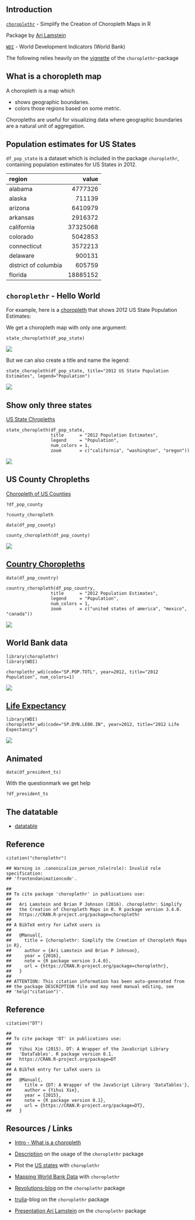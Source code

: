 Introduction
------------

[`choroplethr`](https://cran.r-project.org/web/packages/choroplethr/index.html) -
Simplify the Creation of Choropleth Maps in R

Package by [Ari Lamstein](http://www.arilamstein.com/)

[`WDI`](https://cran.r-project.org/web/packages/WDI/index.html) - World
Development Indicators (World Bank)

The following relies heavily on the
[vignette](https://cran.r-project.org/web/packages/choroplethr/index.html)
of the `choroplethr`-package

What is a choropleth map
------------------------

A choropleth is a map which

-   shows geographic boundaries.
-   colors those regions based on some metric.

Choropleths are useful for visualizing data where geographic boundaries
are a natural unit of aggregation.

Population estimates for US States
----------------------------------

`df_pop_state` is a dataset which is included in the package
`choroplethr`, containing population estimates for US States in 2012.

<table>
<thead>
<tr class="header">
<th align="left">region</th>
<th align="right">value</th>
</tr>
</thead>
<tbody>
<tr class="odd">
<td align="left">alabama</td>
<td align="right">4777326</td>
</tr>
<tr class="even">
<td align="left">alaska</td>
<td align="right">711139</td>
</tr>
<tr class="odd">
<td align="left">arizona</td>
<td align="right">6410979</td>
</tr>
<tr class="even">
<td align="left">arkansas</td>
<td align="right">2916372</td>
</tr>
<tr class="odd">
<td align="left">california</td>
<td align="right">37325068</td>
</tr>
<tr class="even">
<td align="left">colorado</td>
<td align="right">5042853</td>
</tr>
<tr class="odd">
<td align="left">connecticut</td>
<td align="right">3572213</td>
</tr>
<tr class="even">
<td align="left">delaware</td>
<td align="right">900131</td>
</tr>
<tr class="odd">
<td align="left">district of columbia</td>
<td align="right">605759</td>
</tr>
<tr class="even">
<td align="left">florida</td>
<td align="right">18885152</td>
</tr>
</tbody>
</table>

`choroplethr` - Hello World
---------------------------

For example, here is a
[choropleth](http://mirrors.softliste.de/cran/web/packages/choroplethr/vignettes/a-introduction.html)
that shows 2012 US State Population Estimates:

We get a choropleth map with only one argument:

    state_choropleth(df_pop_state)

![](Choroplethr_files/figure-markdown_strict/unnamed-chunk-5-1.png)<!-- -->

But we can also create a title and name the legend:

    state_choropleth(df_pop_state, title="2012 US State Population Estimates", legend="Population")

![](Choroplethr_files/figure-markdown_strict/unnamed-chunk-6-1.png)<!-- -->

Show only three states
----------------------

[US State
Chropleths](http://mirrors.softliste.de/cran/web/packages/choroplethr/vignettes/b-state-choropleth.html)

    state_choropleth(df_pop_state,
                     title      = "2012 Population Estimates",
                     legend     = "Population",
                     num_colors = 1,
                     zoom       = c("california", "washington", "oregon"))

![](Choroplethr_files/figure-markdown_strict/unnamed-chunk-7-1.png)<!-- -->

US County Chropleths
--------------------

[Choropleth of US
Counties](http://mirrors.softliste.de/cran/web/packages/choroplethr/vignettes/c-county-choropleth.html)

    ?df_pop_county

    ?county_choropleth

    data(df_pop_county)

    county_choropleth(df_pop_county)

![](Choroplethr_files/figure-markdown_strict/unnamed-chunk-9-1.png)<!-- -->

[Country Choropleths](http://mirrors.softliste.de/cran/web/packages/choroplethr/vignettes/d-country-choropleth.html)
--------------------------------------------------------------------------------------------------------------------

    data(df_pop_country)

    country_choropleth(df_pop_country,
                     title      = "2012 Population Estimates",
                     legend     = "Population",
                     num_colors = 1,
                     zoom       = c("united states of america", "mexico", "canada"))

![](Choroplethr_files/figure-markdown_strict/unnamed-chunk-10-1.png)<!-- -->

World Bank data
---------------

    library(choroplethr)
    library(WDI) 

    choroplethr_wdi(code="SP.POP.TOTL", year=2012, title="2012 Population", num_colors=1)

![](Choroplethr_files/figure-markdown_strict/unnamed-chunk-11-1.png)<!-- -->

[Life Expectancy](http://mirrors.softliste.de/cran/web/packages/choroplethr/vignettes/f-world-bank-data.html)
-------------------------------------------------------------------------------------------------------------

    library(WDI) 
    choroplethr_wdi(code="SP.DYN.LE00.IN", year=2012, title="2012 Life Expectancy")

![](Choroplethr_files/figure-markdown_strict/unnamed-chunk-12-1.png)<!-- -->

Animated
--------

    data(df_president_ts)

With the questionmark we get help

    ?df_president_ts

The datatable
-------------

-   [datatable](http://www.htmlwidgets.org/showcase_datatables.html)

Reference
---------

    citation("choroplethr")

    ## Warning in .canonicalize_person_role(role): Invalid role specification:
    ## 'frontendanimationcode'.

    ## 
    ## To cite package 'choroplethr' in publications use:
    ## 
    ##   Ari Lamstein and Brian P Johnson (2016). choroplethr: Simplify
    ##   the Creation of Choropleth Maps in R. R package version 3.4.0.
    ##   https://CRAN.R-project.org/package=choroplethr
    ## 
    ## A BibTeX entry for LaTeX users is
    ## 
    ##   @Manual{,
    ##     title = {choroplethr: Simplify the Creation of Choropleth Maps in R},
    ##     author = {Ari Lamstein and Brian P Johnson},
    ##     year = {2016},
    ##     note = {R package version 3.4.0},
    ##     url = {https://CRAN.R-project.org/package=choroplethr},
    ##   }
    ## 
    ## ATTENTION: This citation information has been auto-generated from
    ## the package DESCRIPTION file and may need manual editing, see
    ## 'help("citation")'.

Reference
---------

    citation("DT")

    ## 
    ## To cite package 'DT' in publications use:
    ## 
    ##   Yihui Xie (2015). DT: A Wrapper of the JavaScript Library
    ##   'DataTables'. R package version 0.1.
    ##   https://CRAN.R-project.org/package=DT
    ## 
    ## A BibTeX entry for LaTeX users is
    ## 
    ##   @Manual{,
    ##     title = {DT: A Wrapper of the JavaScript Library 'DataTables'},
    ##     author = {Yihui Xie},
    ##     year = {2015},
    ##     note = {R package version 0.1},
    ##     url = {https://CRAN.R-project.org/package=DT},
    ##   }

Resources / Links
-----------------

-   [Intro - What is a
    choropleth](https://cran.r-project.org/web/packages/choroplethr/vignettes/a-introduction.html)

-   [Description](http://radar.oreilly.com/2014/01/new-choropleth-package-in-r.html)
    on the usage of the `choroplethr` package

-   Plot the [US
    states](https://cran.r-project.org/web/packages/choroplethr/vignettes/b-state-choropleth.html)
    with `choroplethr`

-   [Mapping World Bank
    Data](https://cran.r-project.org/web/packages/choroplethr/vignettes/f-world-bank-data.html)
    with `choroplethr`

-   [Revolutions-blog](http://blog.revolutionanalytics.com/2014/01/easy-data-maps-with-r-the-choroplethr-package-.html)
    on the `choroplethr` package

-   [trulia](http://www.trulia.com/tech/2014/01/15/the-choroplethr-package-for-r/)-blog
    on the `choroplethr` package

-   [Presentation Ari
    Lamstein](http://www.r-bloggers.com/slides-for-my-upcoming-talk-mapping-census-data-in-r/)
    on the `choroplethr` package
